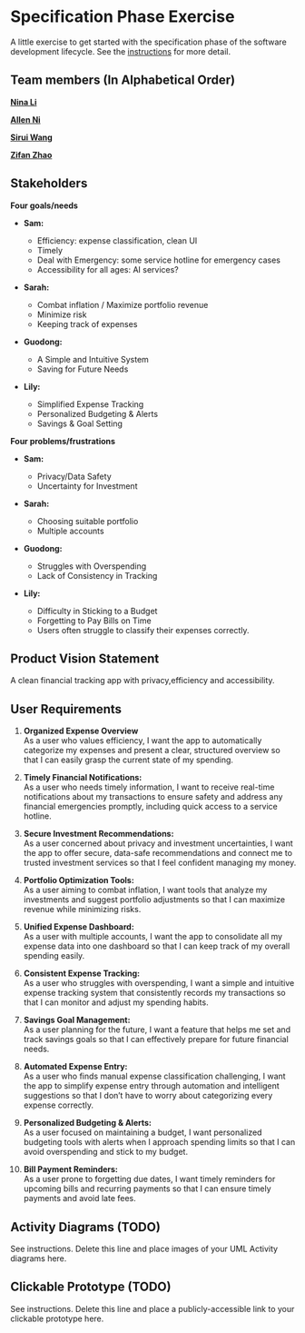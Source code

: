 # Specification Phase Exercise

A little exercise to get started with the specification phase of the software development lifecycle. See the [instructions](instructions.md) for more detail.

## Team members (In Alphabetical Order)

[**Nina Li**](https://github.com/nina-jsl/)

[**Allen Ni**](https://github.com/AllenNi66/)  

[**Sirui Wang**](https://github.com/siruiii/) 

[**Zifan Zhao**](https://github.com/Exiam6/)

## Stakeholders

**Four goals/needs**

- **Sam:**
  - Efficiency: expense classification, clean UI
  - Timely
  - Deal with Emergency: some service hotline for emergency cases
  - Accessibility for all ages: AI services?

- **Sarah:**
  - Combat inflation / Maximize portfolio revenue
  - Minimize risk
  - Keeping track of expenses

- **Guodong:**
  - A Simple and Intuitive System
  - Saving for Future Needs

- **Lily:**
  - Simplified Expense Tracking
  - Personalized Budgeting & Alerts
  - Savings & Goal Setting

**Four problems/frustrations**

- **Sam:**
  - Privacy/Data Safety
  - Uncertainty for Investment

- **Sarah:**
  - Choosing suitable portfolio
  - Multiple accounts

- **Guodong:**
  - Struggles with Overspending
  - Lack of Consistency in Tracking

- **Lily:**
  - Difficulty in Sticking to a Budget
  - Forgetting to Pay Bills on Time
  - Users often struggle to classify their expenses correctly.

## Product Vision Statement

A clean financial tracking app with privacy,efficiency and accessibility.

## User Requirements

1. **Organized Expense Overview**  
   As a user who values efficiency, I want the app to automatically categorize my expenses and present a clear, structured overview so that I can easily grasp the current state of my spending.

2. **Timely Financial Notifications:**  
   As a user who needs timely information, I want to receive real-time notifications about my transactions to ensure safety and address any financial emergencies promptly, including quick access to a service hotline.

3. **Secure Investment Recommendations:**  
   As a user concerned about privacy and investment uncertainties, I want the app to offer secure, data-safe recommendations and connect me to trusted investment services so that I feel confident managing my money.

4. **Portfolio Optimization Tools:**  
   As a user aiming to combat inflation, I want tools that analyze my investments and suggest portfolio adjustments so that I can maximize revenue while minimizing risks.

5. **Unified Expense Dashboard:**  
   As a user with multiple accounts, I want the app to consolidate all my expense data into one dashboard so that I can keep track of my overall spending easily.

6. **Consistent Expense Tracking:**  
   As a user who struggles with overspending, I want a simple and intuitive expense tracking system that consistently records my transactions so that I can monitor and adjust my spending habits.

7. **Savings Goal Management:**  
   As a user planning for the future, I want a feature that helps me set and track savings goals so that I can effectively prepare for future financial needs.

8. **Automated Expense Entry:**  
   As a user who finds manual expense classification challenging, I want the app to simplify expense entry through automation and intelligent suggestions so that I don’t have to worry about categorizing every expense correctly.

9. **Personalized Budgeting & Alerts:**  
   As a user focused on maintaining a budget, I want personalized budgeting tools with alerts when I approach spending limits so that I can avoid overspending and stick to my budget.

10. **Bill Payment Reminders:**  
    As a user prone to forgetting due dates, I want timely reminders for upcoming bills and recurring payments so that I can ensure timely payments and avoid late fees.

## Activity Diagrams (TODO)

See instructions. Delete this line and place images of your UML Activity diagrams here.

## Clickable Prototype (TODO)

See instructions. Delete this line and place a publicly-accessible link to your clickable prototype here.